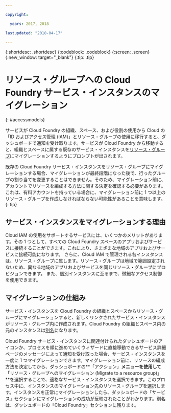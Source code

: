 ```yaml
---

copyright:

  years: 2017, 2018

lastupdated: "2018-04-17"

---
```


{:shortdesc: .shortdesc}
{:codeblock: .codeblock}
{:screen: .screen}
{:new_window: target="_blank"}
{:tip: .tip}

# リソース・グループへの Cloud Foundry サービス・インスタンスのマイグレーション
{: #accessmodels}

サービスが Cloud Foundry の組織、スペース、および役割の使用から Cloud の「ID およびアクセス管理 (IAM)」とリソース・グループの使用に移行すると、ダッシュボードで通知を受け取ります。サービスが Cloud Foundry から移動すると、組織とスペースに属する既存のサービス・インスタンスを[リソース・グループ](/docs/account/resourcegroups.html#rgs)にマイグレーションするようにプロンプトが出されます。 

既存の Cloud Foundry サービス・インスタンスをリソース・グループにマイグレーションする場合、マイグレーションが最終段階になった後で、行ったグループの割り当てを変更することはできません。そのため、マイグレーション前に、アカウントでリソースを編成する方法に関する決定を確認する必要があります。これは、有料アカウントを持っている場合に、マイグレーション前に 1 つ以上のリソース・グループを作成しなければならない可能性があることを意味します。
{: tip}

## サービス・インスタンスをマイグレーションする理由

Cloud IAM の使用をサポートするサービスには、いくつかのメリットがあります。その 1 つとして、すべての Cloud Foundry スペースのアプリおよびサービスに接続することができます。これにより、さまざまな地域のアプリおよびサービスに接続可能になります。 さらに、Cloud IAM で管理される各インスタンスは、リソース・グループに属します。リソース・グループは地域で範囲設定されないため、異なる地域のアプリおよびサービスを同じリソース・グループにプロビジョンできます。 また、個別インスタンスに至るまで、微細なアクセス制御を使用できます。
 

## マイグレーションの仕組み

サービス・インスタンスを Cloud Foundry の組織とスペースからリソース・グループにマイグレーションすると、新しくリンクされたサービス・インスタンスがリソース・グループ内に作成されます。Cloud Foundry の組織とスペース内の元のインスタンスは[別名](/docs/cfapps/connecting_apps.html#what_is_alias)になります。

Cloud Foundry サービス・インスタンスに関連付けられたダッシュボードのアイコンか、プロセスを順に進めていくウィザードに直接移動できるサービス詳細ページのメッセージによって通知を受け取った場合、サービス・インスタンスを一度に 1 つマイグレーションできます。マイグレーション前に、リソースの編成方法を決定してから、ダッシュボードの**「アクション」**メニューを使用して**「リソース・グループへのマイグレーション (Migrate to a resource group)」**を選択することで、適格なサービス・インスタンスを選択できます。このプロセス中に、インスタンスのマイグレーション先のリソース・グループを選択します。インスタンスを正常にマイグレーションしたら、ダッシュボードの「サービス」セクションにマイグレーションの成功が反映されたことがわかります。別名は、ダッシュボードの「Cloud Foundry」セクションに残ります。 


